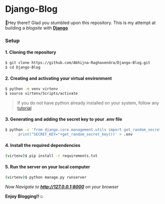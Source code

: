# Django-Blog

:wave:Hey there!! Glad you stumbled upon this repository. This is my attempt at building a *blogsite* with **[Django](https://www.djangoproject.com/start/overview/ "The web framework for perfectionists with deadlines.")** 

### Setup

#### 1. Cloning the repository
```sh
$ git clone https://github.com/Abhijna-Raghavendra/Django-Blog.git
$ cd Django-Blog
```

#### 2. Creating and activating your virtual environment
```sh
$ python -m venv virtenv
$ source virtenv/Scripts/activate
```
> If you do not have python already installed on your system, follow any [tutorial](https://www.digitalocean.com/community/tutorials/install-python-windows-10)

#### 3. Generating and adding the secret key to your .env file
```sh
$ python -c 'from django.core.management.utils import get_random_secret_key; \
      print("SECRET_KEY="+get_random_secret_key())' > .env
```

#### 4. Install the required dependencies
```sh
(virtenv)$ pip install -r requirements.txt
```

#### 5. Run the server on your local computer
```sh
(virtenv)$ python manage.py runserver
```

*Now Navigate to **http://127.0.0.1:8000** on your browser*  
  
**Enjoy Blogging!!:relaxed:**